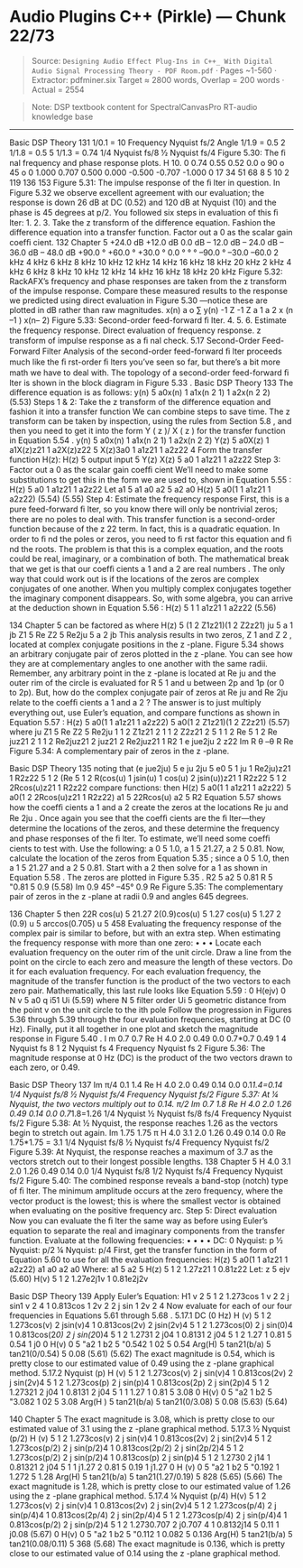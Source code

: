 # Audio Plugins C++ (Pirkle) — Chunk 22/73

> Source: `Designing Audio Effect Plug-Ins in C++_ With Digital Audio Signal Processing Theory - PDF Room.pdf` · Pages ~1-560 · Extractor: pdfminer.six
> Target ≈ 2800 words, Overlap = 200 words · Actual = 2554

> Note: DSP textbook content for SpectralCanvasPro RT-audio knowledge base

---
Basic DSP Theory  131
1/0.1  = 10
Frequency
Nyquist
fs/2
Angle
1/1.9 =  0.5 2
1/1.8  =  0.5 5
1/1.3  =  0.74
1/4  Nyquist
fs/8
½ Nyquist
fs/4
 Figure 5.30:    The ﬁ nal frequency and phase response plots.
H
10. 0
0.74
0.55
0.52
0.0
o
90
o
45
o
0
1.000
0.707
0.500
0.000
-0.500
-0.707
-1.000
0
17
34
51
68
8 5
10 2
119
136
153
 Figure 5.31:    The impulse response of the ﬁ lter in question.
 In  Figure 5.32  we observe excellent agreement with our evaluation; the response is down 26
dB at DC (0.52) and 120 dB at Nyquist (10) and the phase is 45 degrees at p/2. You followed
six steps in evaluation of this ﬁ lter:
1.
2.
3.
   Take the  z  transform of the difference equation.
   Fashion the difference equation into a transfer function.
   Factor out a 0  as the scalar gain coefﬁ cient.
132  Chapter 5
+24.0 dB
+12.0 dB
0.0 dB
–
12.0 dB
– 24.0 dB
– 36.0 dB
– 48.0 dB
+90.0
°
+60.0
°
+30.0
°
0.0
°
°
°
–90.0 °
–30.0
–60.0
2 kHz  4 kHz  6 kHz  8 kHz  10 kHz  12 kHz  14 kHz  16 kHz  18 kHz  20 kHz
2 kHz  4 kHz  6 kHz  8 kHz  10 kHz  12 kHz  14 kHz  16 kHz  18 kHz  20 kHz
 Figure 5.32:    RackAFX’s frequency and phase responses are taken from the  z  transform of the
impulse response. Compare these measured results to the response we predicted using direct
evaluation in  Figure 5.30 —notice these are plotted in dB rather than raw magnitudes.
x(n)
a o
∑
y(n)
-1
Z
-1
Z
a 1
a 2
x (n –1 )
x(n– 2)
 Figure 5.33:    Second-order feed-forward ﬁ lter.
4.
5.
6.
   Estimate the frequency response.
   Direct evaluation of frequency response.
    z  transform of impulse response as a ﬁ nal check.
    5.17    Second-Order Feed-Forward Filter
 Analysis of the second-order feed-forward ﬁ lter proceeds much like the ﬁ rst-order ﬁ lters
you’ve seen so far, but there’s a bit more math we have to deal with. The topology of a
second-order feed-forward ﬁ lter is shown in the block diagram in  Figure 5.33 .
Basic DSP Theory  133
 The difference equation is as follows:
  y(n) 5 a0x(n) 1 a1x(n 2 1) 1 a2x(n 2 2)
(5.53)
  Steps 1 & 2: Take the  z  transform of the difference equation and fashion it into a
transfer function
 We can combine steps to save time. The  z  transform can be taken by inspection, using the
rules from  Section 5.8 , and then you need to get it into the form  Y ( z )/ X ( z ) for the transfer
function in  Equation 5.54 .
   y(n) 5 a0x(n) 1 a1x(n 2 1) 1 a2x(n 2 2)
 Y(z) 5 a0X(z) 1 a1X(z)z21 1 a2X(z)z22
 5 X(z)3a0 1 a1z21 1 a2z22 4
Form the transfer function H(z):
 H(z) 5
output
input
5
Y(z)
X(z)
5 a0 1 a1z21 1 a2z22
  Step 3: Factor out a 0  as the scalar gain coefﬁ cient
 We’ll need to make some substitutions to get this in the form we are used to, shown in
 Equation 5.55 :
H(z) 5 a0 1 a1z21 1 a2z22
Let a1 5
a1
a0
    a2 5
a2
a0
 H(z) 5 a0(1 1 a1z21 1 a2z22)
(5.54)
(5.55)
  Step 4: Estimate the frequency response
 First, this is a pure feed-forward ﬁ lter, so you know there will only be nontrivial
zeros; there are no poles to deal with. This transfer function is a second-order function
because of the  z  22  term. In fact, this is a quadratic equation. In order to ﬁ nd the poles
or zeros, you need to ﬁ rst factor this equation and ﬁ nd the roots. The problem is that
this is a complex equation, and the roots could be real, imaginary, or a combination
of both. The mathematical break that we get is that our coefﬁ cients a 1  and a 2  are  real
numbers . The only way that could work out is if the locations of the zeros are complex
conjugates of one another. When you multiply complex conjugates together the imaginary
component disappears. So, with some algebra, you can arrive at the deduction shown in
 Equation 5.56 :
H(z) 5 1 1 a1z21 1 a2z22
(5.56)

134  Chapter 5
 can be factored as
 where
H(z) 5 (1 2 Z1z21)(1 2 Z2z21)
ju 5 a 1 jb
  Z1 5 Re
 Z2 5 Re2ju 5 a 2 jb
 This analysis results in two zeros, Z 1  and Z 2 , located at complex conjugate positions in the
 z -plane.  Figure 5.34  shows an arbitrary conjugate pair of zeros plotted in the  z -plane. You can
see how they are at complementary angles to one another with the same radii. Remember, any
arbitrary point in the  z -plane is located at Re ju  and the outer rim of the circle is evaluated for
R 5 1 and u between 2p and 1p (or 0 to 2p).
 But, how do the complex conjugate pair of zeros at Re ju  and Re 2ju  relate to the coefﬁ cients
a 1  and a 2 ? The answer is to just multiply everything out, use Euler’s equation, and compare
functions as shown in  Equation 5.57 :
 H(z) 5 a0(1 1 a1z21 1 a2z22)
  5 a0(1 2 Z1z21)(1 2 Z2z21)
(5.57)
 where
ju
 Z1 5 Re
 Z2 5 Re2ju
    1 1 2 Z1z21 2 1 1 2 Z2z21 2 5 1 1 2 Re
 5 1 2 Re
juz21 2 1 1 2 Re2juz21 2
juz21 2 Re2juz21 1 R2 1 e
jue2ju 2 z22
Im
R
θ
–θ
R
Re
 Figure 5.34:    A complementary pair of zeros in the  z -plane.

Basic DSP Theory  135
 noting that (e
jue2ju) 5 e
ju 2ju 5 e0 5 1
ju 1 Re2ju)z21 1 R2z22
 5 1 2 (Re
 5 1 2 R(cos(u) 1 jsin(u) 1 cos(u) 2 jsin(u))z21 1 R2z22
 5 1 2 2Rcos(u)z21 1 R2z22
 compare functions:
 then
  H(z) 5 a0(1 1 a1z21 1 a2z22)
 5 a0(1 2 2Rcos(u)z21 1 R2z22)
  a1 5 22Rcos(u)
 a2 5 R2
  Equation 5.57  shows how the coefﬁ cients a 1  and a 2  create the zeros at the locations Re ju  and
Re 2ju . Once again you see that the coefﬁ cients  are  the ﬁ lter—they determine the locations of
the zeros, and these determine the frequency and phase responses of the ﬁ lter. To estimate,
we’ll need some coefﬁ cients to test with. Use the following: a 0  5 1.0, a 1  5 21.27, a 2  5 0.81.
Now, calculate the location of the zeros from  Equation 5.35 ; since a 0  5 1.0, then a 1  5 21.27
and a 2  5 0.81. Start with a 2  then solve for a 1  as shown in  Equation 5.58 . The zeros are
plotted in  Figure 5.35 .
 R2 5 a2 5 0.81
 R 5 "0.81 5 0.9
(5.58)
Im
0.9
45°
–45°
0.9
Re
 Figure 5.35:    The complementary pair of zeros in the  z -plane at radii 0.9 and
angles 645 degrees.

136  Chapter 5
  then
   22R cos(u) 5 21.27
2(0.9)cos(u) 5 1.27
 cos(u) 5
1.27
2 (0.9)
 u 5 arccos(0.705)
 u 5 458
 Evaluating the frequency response of the complex pair is similar to before, but with an extra
step. When estimating the frequency response with more than one zero:
•
•
•
   Locate each evaluation frequency on the outer rim of the unit circle.
   Draw a line from the point on the circle to  each  zero and measure the length of these
vectors. Do it for each evaluation frequency.
   For each evaluation frequency, the magnitude of the transfer function is the  product of
the two vectors  to each zero pair.
 Mathematically, this last rule looks like  Equation 5.59 :
  0 H(ejv) 0
N
v 5 a0 q
i51
Ui
(5.59)
 where
  N 5 filter order
Ui 5 geometric distance from the point v on the unit circle to the ith pole
 Follow the progression in  Figures 5.36  through  5.39  through the four evaluation frequencies,
starting at DC (0 Hz). Finally, put it all together in one plot and sketch the magnitude
response in  Figure 5.40 .
I m
0.7
0.7
Re
H
4.0
2.0
0.49
0.0
0.7*0.7  0.49
1 4  Nyquist
fs  8
1
2
Nyquist
fs 4
Frequency
Nyquist
fs 2
 Figure 5.36:    The magnitude response at 0 Hz (DC) is the product of the two vectors
drawn to each zero, or 0.49.

Basic DSP Theory  137
Im
π/4
0.1
1.4
Re
H
4.0
2.0
0.49
0.14
0.0
0.1*1.4=0.14
1/4 Nyquist
fs/8
½  Nyquist
fs/4
Frequency
Nyquist
fs/2
 Figure 5.37:    At ¼ Nyquist, the two vectors multiply out to 0.14.
π/2
Im
0.7
1.8
Re
H
4.0
2.0
1.26
0.49
0.14
0.0
0.7*1.8=1.26
1/4  Nyquist
 ½ Nyquist
fs/8
fs/4
Frequency
Nyquist
fs/2
 Figure 5.38:    At ½ Nyquist, the response reaches 1.26 as the vectors begin
to stretch out again.
Im
1.75
1.75
π
H
4.0
3.1
2.0
1.26
0.49
0.14
0.0
Re
1.75*1.75 = 3.1
1/4  Nyquist
fs/8
½ Nyquist
fs/4
Frequency
Nyquist
fs/2
 Figure 5.39:    At Nyquist, the response reaches a maximum of 3.7 as the vectors stretch out
to their longest possible lengths.
138  Chapter 5
H
4.0
3.1
2.0
1.26
0.49
0.14
0.0
1/4  Nyquist
fs/8
1/2 Nyquist
fs/4
Frequency
Nyquist
fs/2
 Figure 5.40:    The combined response reveals a band-stop (notch) type of ﬁ lter.   The minimum
amplitude occurs at the zero frequency, where the vector product is the lowest; this is where the
smallest vector is obtained when evaluating on the positive frequency arc.
  Step 5: Direct evaluation
 Now you can evaluate the ﬁ lter the same way as before using Euler’s equation to separate
the real and imaginary components from the transfer function. Evaluate at the following
frequencies:
•
•
•
•
   DC: 0
   Nyquist: p
   ½ Nyquist: p/2
   ¼ Nyquist: p/4
 First, get the transfer function in the form of  Equation 5.60   to use for all the evaluation
frequencies:
         H(z) 5 a0(1 1 a1z21 1 a2z22)
a1
a0
a2
a0
Where: a1 5
       a2 5
         H(z) 5 1 2 1.27z21 1 0.81z22
 Let:  z 5 ejv
(5.60)
 H(v) 5 1 2 1.27e2j1v 1 0.81e2j2v

Basic DSP Theory  139
Apply Euler’s Equation:
 H1 v 2 5 1 2 1.273cos 1 v 2 2 j sin1 v 2 4 1 0.813cos 1 2v 2 2 j sin 1 2v 2 4
 Now evaluate for each of our four frequencies in  Equations 5.61  through  5.68 .
  5.17.1  DC (0 Hz)
  H (v) 5 1 2 1.273cos(v) 2 jsin(v)4 1 0.813cos(2v) 2 jsin(2v)4
 5 1 2 1.273cos(0) 2 j sin(0)4 1 0.813cos(2*0) 2 j sin(2*0)4
 5 1 2 1.2731 2 j04 1 0.8131 2 j04
 5 1 2 1.27 1 0.81
 5 0.54 1 j0
   0 H(v) 0 5 "a2 1 b2
 5 "0.542 1 02
 5 0.54
  Arg(H) 5 tan21(b/a)
 5 tan21(0/0.54)
 5 0.08
(5.61)
(5.62)
 The exact magnitude is 0.54, which is pretty close to our estimated value of 0.49 using the
 z -plane graphical method.
   5.17.2  Nyquist (p)
  H (v) 5 1 2 1.273cos(v) 2 j sin(v)4 1 0.813cos(2v) 2 j sin(2v)4
 5 1 2 1.273cos(p) 2 j sin(p)4 1 0.813cos(2p) 2 j sin(2p)4
 5 1 2 1.27321 2 j04 1 0.8131 2 j04
 5 1 1 1.27 1 0.81
 5 3.08
  0 H(v) 0 5 "a2 1 b2
 5 "3.082 1 02
 5 3.08
  Arg(H ) 5 tan21(b/a)
 5 tan21(0/3.08)
 5 0.08
(5.63)
(5.64)

140  Chapter 5
 The exact magnitude is 3.08, which is pretty close to our estimated value of 3.1 using the
 z -plane graphical method.
   5.17.3  ½ Nyquist (p/2)
   H (v) 5 1 2 1.273cos(v) 2 j sin(v)4 1 0.813cos(2v) 2 j sin(2v)4
 5 1 2 1.273cos(p/2) 2 j sin(p/2)4 1 0.813cos(2p/2) 2 j sin(2p/2)4
 5 1 2 1.273cos(p/2) 2 j sin(p/2)4 1 0.813cos(p) 2 j sin(p)4
 5 1 2 1.2730 2 j14 1 0.81321 2 j04
 5 1 1 j1.27 2 0.81
 5 0.19 1 j1.27
   0 H (v) 0 5 "a2 1 b2
 5 "0.192 1 1.272
 5 1.28
  Arg(H) 5 tan21(b/a)
 5 tan21(1.27/0.19)
 5 828
(5.65)
(5.66)
 The exact magnitude is 1.28, which is pretty close to our estimated value of 1.26 using the
 z -plane graphical method.
   5.17.4  ¼ Nyquist (p/4)
   H(v) 5 1 2 1.273cos(v) 2 j sin(v)4 1 0.813cos(2v) 2 j sin(2v)4
 5 1 2 1.273cos(p/4) 2 j sin(p/4)4 1 0.813cos(2p/4) 2 j sin(2p/4)4
 5 1 2 1.273cos(p/4) 2 j sin(p/4)4 1 0.813cos(p/2) 2 j sin(p/2)4
 5 1 2 1.2730.707 2 j0.707 4 1 0.8132j14
 5 0.11 1 j0.08
(5.67)
   0 H(v) 0 5 "a2 1 b2
 5 "0.112 1 0.082
 5 0.136
  Arg(H) 5 tan21(b/a)
 5 tan21(0.08/0.11)
 5 368
(5.68)
 The exact magnitude is 0.136, which is pretty close to our estimated value of 0.14 using the
 z -plane graphical method.
